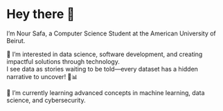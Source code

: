 # **Hey there 👋**

I’m Nour Safa, a Computer Science Student at the American University of Beirut.  

👀 I’m interested in data science, software development, and creating impactful solutions through technology.  
I see data as stories waiting to be told—every dataset has a hidden narrative to uncover! 📖📊  

🌱 I’m currently learning advanced concepts in machine learning, data science, and cybersecurity.  

